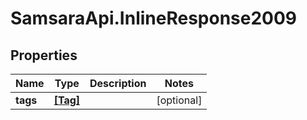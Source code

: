 # SamsaraApi.InlineResponse2009

## Properties
Name | Type | Description | Notes
------------ | ------------- | ------------- | -------------
**tags** | [**[Tag]**](Tag.md) |  | [optional] 


